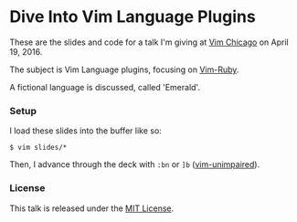 # Dive Into Vim Language Plugins

These are the slides and code for a talk I'm giving at [Vim
Chicago](http://www.meetup.com/Vim-Chicago/) on April 19, 2016.

The subject is Vim Language plugins, focusing on
[Vim-Ruby](https://github.com/vim-ruby/vim-ruby).

A fictional language is discussed, called 'Emerald'.

### Setup

I load these slides into the buffer like so:

```
$ vim slides/*
```

Then, I advance through the deck with `:bn` or `]b`
([vim-unimpaired](https://github.com/tpope/vim-unimpaired)).

### License

This talk is released under the [MIT
License](http://www.opensource.org/licenses/MIT).
